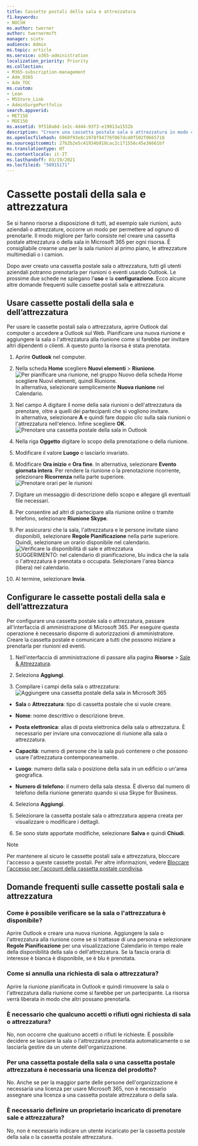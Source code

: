```yaml
---
title: Cassette postali della sala e attrezzatura
f1.keywords:
- NOCSH
ms.author: twerner
author: twernermsft
manager: scotv
audience: Admin
ms.topic: article
ms.service: o365-administration
localization_priority: Priority
ms.collection:
- M365-subscription-management
- Adm_O365
- Adm_TOC
ms.custom:
- Lean
- MSStore_Link
- AdminSurgePortfolio
search.appverid:
- MET150
- MOE150
ms.assetid: 9f518a6d-1e2c-4d44-93f3-e19013a1552b
description: "Creare una cassetta postale sala o attrezzatura in modo che tutti gli utenti dell'organizzazione potranno prenotarla per riunioni o eventi usando Outlook. "
ms.openlocfilehash: 6960f93e8c1978f94776f067dcd0f502f0665718
ms.sourcegitcommit: 27b2b2e5c41934b918cac2c171556c45e36661bf
ms.translationtype: HT
ms.contentlocale: it-IT
ms.lasthandoff: 03/19/2021
ms.locfileid: "50915171"
---
```

# <a name="room-and-equipment-mailboxes"></a>Cassette postali della sala e attrezzatura

Se si hanno risorse a disposizione di tutti, ad esempio sale riunioni, auto aziendali o attrezzature, occorre un modo per permettere ad ognuno di prenotarle. Il modo migliore per farlo consiste nel creare una cassetta postale attrezzatura o della sala in Microsoft 365 per ogni risorsa. È consigliabile crearne una per la sala riunioni al primo piano, le attrezzature multimediali o i camion.
  
Dopo aver creato una cassetta postale sala o attrezzatura, tutti gli utenti aziendali potranno prenotarla per riunioni o eventi usando Outlook. Le prossime due schede ne spiegano l'**uso** e la **configurazione**. Ecco alcune altre domande frequenti sulle cassette postali sala e attrezzatura. 
  
## <a name="use-room-and-equipment-mailboxes"></a>Usare cassette postali della sala e dell’attrezzatura

Per usare le cassette postali sala o attrezzatura, aprire Outlook dal computer o accedere a Outlook sul Web. Pianificare una nuova riunione e aggiungere la sala o l'attrezzatura alla riunione come si farebbe per invitare altri dipendenti o clienti. A questo punto la risorsa è stata prenotata.
  
1. Aprire **Outlook** nel computer. 
    
2. Nella scheda **Home** scegliere **Nuovi elementi** \> **Riunione**.<br/>![Per pianificare una riunione, nel gruppo Nuovo della scheda Home scegliere Nuovi elementi, quindi Riunione.](../../media/ffd575a8-1036-4d67-b839-73941fc60276.png)<br/>In alternativa, selezionare semplicemente **Nuova riunione** nel Calendario.
    
3. Nel campo A digitare il nome della sala riunioni o dell'attrezzatura da prenotare, oltre a quelli dei partecipanti che si vogliono invitare.<br/>In alternativa, selezionare **A** e quindi fare doppio clic sulla sala riunioni o l'attrezzatura nell'elenco. Infine scegliere **OK**.<br/>![Prenotare una cassetta postale della sala in Outlook](../../media/4588c806-9fb9-46c9-b2d8-34caa943e28e.png)
  
4. Nella riga **Oggetto** digitare lo scopo della prenotazione o della riunione. 
    
5. Modificare il valore **Luogo** o lasciarlo invariato. 
    
6. Modificare **Ora inizio** e **Ora fine**. In alternativa, selezionare **Evento giornata intera**. Per rendere la riunione o la prenotazione ricorrente, selezionare **Ricorrenza** nella parte superiore.<br/>![Prenotare orari per le riunioni](../../media/4b72a0a6-4da2-449e-909e-85ea79f78e2c.png)
  
7. Digitare un messaggio di descrizione dello scopo e allegare gli eventuali file necessari.
    
8. Per consentire ad altri di partecipare alla riunione online o tramite telefono, selezionare **Riunione Skype**.
    
9. Per assicurarsi che la sala, l'attrezzatura e le persone invitate siano disponibili, selezionare **Regole Pianificazione** nella parte superiore. Quindi, selezionare un orario disponibile nel calendario.<br/> ![Verificare la disponibilità di sale e attrezzatura](../../media/eb0097c6-4263-4b63-bfca-f7c03ad99b4f.png)<br/>SUGGERIMENTO: nel calendario di pianificazione, blu indica che la sala o l'attrezzatura è prenotata o occupata. Selezionare l'area bianca (libera) nel calendario. 
  
10. Al termine, selezionare **Invia**.
    
## <a name="set-up-room-and-equipment-mailboxes"></a>Configurare le cassette postali della sala e dell’attrezzatura

Per configurare una cassetta postale sala o attrezzatura, passare all'interfaccia di amministrazione di Microsoft 365. Per eseguire questa operazione è necessario disporre di autorizzazioni di amministratore. Creare la cassetta postale e comunicare a tutti che possono iniziare a prenotarla per riunioni ed eventi.
  
1. Nell'interfaccia di amministrazione di passare alla pagina **Risorse** \> [Sale &amp; Attrezzatura](https://go.microsoft.com/fwlink/p/?linkid=2067334).
  
2. Seleziona **Aggiungi**.
    
3. Compilare i campi della sala o attrezzatura:<br/>![Aggiungere una cassetta postale della sala in Microsoft 365](../../media/114d49e3-976e-40ef-b0af-2b0f5c85f15e.png)<br/>
  
  - **Sala** o **Attrezzatura**: tipo di cassetta postale che si vuole creare.
    
  - **Nome**: nome descrittivo o descrizione breve.
    
  - **Posta elettronica**: alias di posta elettronica della sala o attrezzatura. È necessario per inviare una convocazione di riunione alla sala o attrezzatura.
    
  - **Capacità**: numero di persone che la sala può contenere o che possono usare l'attrezzatura contemporaneamente.
    
  - **Luogo**: numero della sala o posizione della sala in un edificio o un'area geografica.
    
  - **Numero di telefono**: il numero della sala stessa. È diverso dal numero di telefono della riunione generato quando si usa Skype for Business.
    
4. Seleziona **Aggiungi**.
    
5. Selezionare la cassetta postale sala o attrezzatura appena creata per visualizzare o modificare i dettagli.
  
6. Se sono state apportate modifiche, selezionare **Salva** e quindi **Chiudi**.

> [!Note]
> Per mantenere al sicuro le cassette postali sala e attrezzatura, bloccare l'accesso a queste cassette postali. Per altre informazioni, vedere [Bloccare l'accesso per l'account della cassetta postale condivisa](/office365/admin/email/create-a-shared-mailbox?view=o365-worldwide#block-sign-in-for-the-shared-mailbox-account).

## <a name="common-questions-about-room-and-equipment-mailboxes"></a>Domande frequenti sulle cassette postali sala e attrezzatura

### <a name="how-can-you-tell-when-the-room-or-equipment-is-available"></a>Come è possibile verificare se la sala o l'attrezzatura è disponibile?

Aprire Outlook e creare una nuova riunione. Aggiungere la sala o l'attrezzatura alla riunione come se si trattasse di una persona e selezionare **Regole Pianificazione** per una visualizzazione Calendario in tempo reale della disponibilità della sala o dell'attrezzatura. Se la fascia oraria di interesse è bianca è disponibile, se è blu è prenotata. 
  
### <a name="how-do-you-cancel-a-room-or-equipment-request"></a>Come si annulla una richiesta di sala o attrezzatura?

Aprire la riunione pianificata in Outlook e quindi rimuovere la sala o l'attrezzatura dalla riunione come si farebbe per un partecipante. La risorsa verrà liberata in modo che altri possano prenotarla.
  
### <a name="does-someone-have-to-accept-or-decline-every-room-or-equipment-request"></a>È necessario che qualcuno accetti o rifiuti ogni richiesta di sala o attrezzatura?

 No, non occorre che qualcuno accetti o rifiuti le richieste. È possibile decidere se lasciare la sala o l'attrezzatura prenotata automaticamente o se lasciarla gestire da un utente dell'organizzazione. 
  
### <a name="does-a-room-mailbox-or-equipment-mailbox-need-a-product-license"></a>Per una cassetta postale della sala o una cassetta postale attrezzatura è necessaria una licenza del prodotto?

No. Anche se per la maggior parte delle persone dell'organizzazione è necessaria una licenza per usare Microsoft 365, non è necessario assegnare una licenza a una cassetta postale attrezzatura o della sala.
  
### <a name="do-i-need-an-owner-in-charge-of-booking-the-rooms-or-equipment"></a>È necessario definire un proprietario incaricato di prenotare sale e attrezzatura?

 No, non è necessario indicare un utente incaricato per la cassetta postale della sala o la cassetta postale attrezzatura.